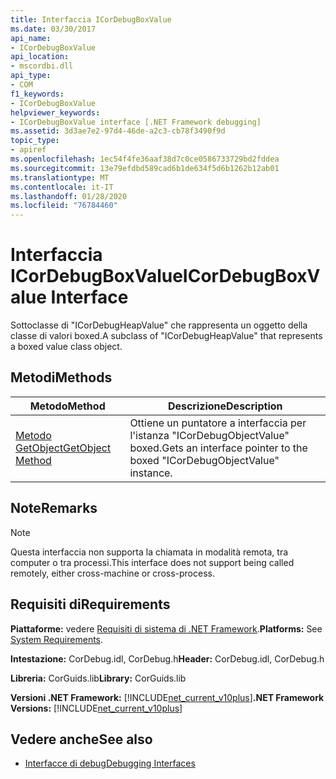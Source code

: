 ```yaml
---
title: Interfaccia ICorDebugBoxValue
ms.date: 03/30/2017
api_name:
- ICorDebugBoxValue
api_location:
- mscordbi.dll
api_type:
- COM
f1_keywords:
- ICorDebugBoxValue
helpviewer_keywords:
- ICorDebugBoxValue interface [.NET Framework debugging]
ms.assetid: 3d3ae7e2-97d4-46de-a2c3-cb78f3490f9d
topic_type:
- apiref
ms.openlocfilehash: 1ec54f4fe36aaf38d7c0ce0586733729bd2fddea
ms.sourcegitcommit: 13e79efdbd589cad6b1de634f5d6b1262b12ab01
ms.translationtype: MT
ms.contentlocale: it-IT
ms.lasthandoff: 01/28/2020
ms.locfileid: "76784460"
---
```

# <a name="icordebugboxvalue-interface"></a><span data-ttu-id="2c81c-102">Interfaccia ICorDebugBoxValue</span><span class="sxs-lookup"><span data-stu-id="2c81c-102">ICorDebugBoxValue Interface</span></span>

<span data-ttu-id="2c81c-103">Sottoclasse di "ICorDebugHeapValue" che rappresenta un oggetto della classe di valori boxed.</span><span class="sxs-lookup"><span data-stu-id="2c81c-103">A subclass of "ICorDebugHeapValue" that represents a boxed value class object.</span></span>  
  
## <a name="methods"></a><span data-ttu-id="2c81c-104">Metodi</span><span class="sxs-lookup"><span data-stu-id="2c81c-104">Methods</span></span>  
  
|<span data-ttu-id="2c81c-105">Metodo</span><span class="sxs-lookup"><span data-stu-id="2c81c-105">Method</span></span>|<span data-ttu-id="2c81c-106">Descrizione</span><span class="sxs-lookup"><span data-stu-id="2c81c-106">Description</span></span>|  
|------------|-----------------|  
|[<span data-ttu-id="2c81c-107">Metodo GetObject</span><span class="sxs-lookup"><span data-stu-id="2c81c-107">GetObject Method</span></span>](icordebugboxvalue-getobject-method.md)|<span data-ttu-id="2c81c-108">Ottiene un puntatore a interfaccia per l'istanza "ICorDebugObjectValue" boxed.</span><span class="sxs-lookup"><span data-stu-id="2c81c-108">Gets an interface pointer to the boxed "ICorDebugObjectValue" instance.</span></span>|  
  
## <a name="remarks"></a><span data-ttu-id="2c81c-109">Note</span><span class="sxs-lookup"><span data-stu-id="2c81c-109">Remarks</span></span>  
  
> [!NOTE]
> <span data-ttu-id="2c81c-110">Questa interfaccia non supporta la chiamata in modalità remota, tra computer o tra processi.</span><span class="sxs-lookup"><span data-stu-id="2c81c-110">This interface does not support being called remotely, either cross-machine or cross-process.</span></span>  
  
## <a name="requirements"></a><span data-ttu-id="2c81c-111">Requisiti di</span><span class="sxs-lookup"><span data-stu-id="2c81c-111">Requirements</span></span>  
 <span data-ttu-id="2c81c-112">**Piattaforme:** vedere [Requisiti di sistema di .NET Framework](../../../../docs/framework/get-started/system-requirements.md).</span><span class="sxs-lookup"><span data-stu-id="2c81c-112">**Platforms:** See [System Requirements](../../../../docs/framework/get-started/system-requirements.md).</span></span>  
  
 <span data-ttu-id="2c81c-113">**Intestazione:** CorDebug.idl, CorDebug.h</span><span class="sxs-lookup"><span data-stu-id="2c81c-113">**Header:** CorDebug.idl, CorDebug.h</span></span>  
  
 <span data-ttu-id="2c81c-114">**Libreria:** CorGuids.lib</span><span class="sxs-lookup"><span data-stu-id="2c81c-114">**Library:** CorGuids.lib</span></span>  
  
 <span data-ttu-id="2c81c-115">**Versioni .NET Framework:** [!INCLUDE[net_current_v10plus](../../../../includes/net-current-v10plus-md.md)]</span><span class="sxs-lookup"><span data-stu-id="2c81c-115">**.NET Framework Versions:** [!INCLUDE[net_current_v10plus](../../../../includes/net-current-v10plus-md.md)]</span></span>  
  
## <a name="see-also"></a><span data-ttu-id="2c81c-116">Vedere anche</span><span class="sxs-lookup"><span data-stu-id="2c81c-116">See also</span></span>

- [<span data-ttu-id="2c81c-117">Interfacce di debug</span><span class="sxs-lookup"><span data-stu-id="2c81c-117">Debugging Interfaces</span></span>](debugging-interfaces.md)
